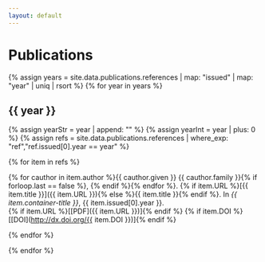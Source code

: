 ```yaml
---
layout: default
---
```


# Publications

{% assign years = site.data.publications.references | map: "issued" | map: "year" | uniq | rsort %}
{% for year in years %}
## {{ year }}

{% assign yearStr = year | append: "" %}
{% assign yearInt = year | plus: 0 %}
{% assign refs = site.data.publications.references | where_exp: "ref","ref.issued[0].year == year" %}

{% for item in refs %}

{% for cauthor in item.author %}{{ cauthor.given }} {{ cauthor.family }}{% if forloop.last == false %}, {% endif %}{% endfor %}. {% if item.URL %}[{{ item.title }}]({{ item.URL }}){% else %}{{ item.title }}{% endif %}. In _{{ item.container-title }}_, {{ item.issued[0].year }}.<br />
{% if item.URL %}[[PDF]({{ item.URL }})]{% endif %} {% if item.DOI %}[[DOI](http://dx.doi.org/{{ item.DOI }})]{% endif %}

{% endfor %}

{% endfor %}

